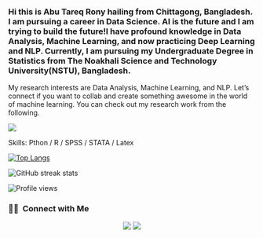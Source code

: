 ###  Hi this is Abu Tareq Rony hailing from Chittagong, Bangladesh. I am pursuing a career in Data Science. AI is the future and I am trying to build the future!I have profound knowledge in Data Analysis, Machine Learning, and now practicing Deep Learning and NLP. Currently, I am pursuing my Undergraduate Degree in Statistics from The Noakhali Science and Technology University(NSTU), Bangladesh. 

My research interests are Data Analysis, Machine Learning, and NLP. Let’s connect if you want to collab and create something awesome in the world of machine learning. You can check out my research work from the following.

<a href="https://www.researchgate.net/profile/Mohammad-Abu-Rony"><img src="https://img.shields.io/badge/-@Mohammad Abu Tareq Rony-E4405F?style=flat&logo=researchgate&logoColor=white"/></a>

Skills: Pthon / R / SPSS / STATA / Latex

[![Top Langs](https://github-readme-stats.vercel.app/api/top-langs/?username=Abu-Tareq-Rony)](https://github.com/anuraghazra/github-readme-stats)

![GitHub streak stats](https://github-readme-streak-stats.herokuapp.com/?user=Abu-Tareq-Rony)  

![Profile views](https://gpvc.arturio.dev/Abu-Tareq-Rony)  

### 🤝🏻 &nbsp;Connect with Me

<p align="center">
<a href="https://instagram.com/Abu Tareq Rony"><img src="https://img.shields.io/badge/-@Abu Tareq Rony-E4405F?style=flat&logo=Instagram&logoColor=white"/></a>
<a href="https://facebook.com/Abu Tareq Rony"><img src="https://img.shields.io/badge/-@Abu Tareq Rony-1877F2?style=flat&logo=Facebook&logoColor=white"/></a>
</p>







